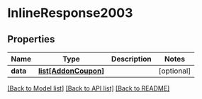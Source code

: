 # InlineResponse2003

## Properties
Name | Type | Description | Notes
------------ | ------------- | ------------- | -------------
**data** | [**list[AddonCoupon]**](AddonCoupon.md) |  | [optional] 

[[Back to Model list]](../README.md#documentation-for-models) [[Back to API list]](../README.md#documentation-for-api-endpoints) [[Back to README]](../README.md)

